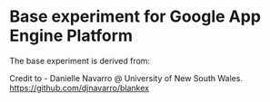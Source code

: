 # Base experiment for Google App Engine Platform 

The base experiment is derived from:

Credit to - Danielle Navarro @ University of New South Wales.
https://github.com/djnavarro/blankex
